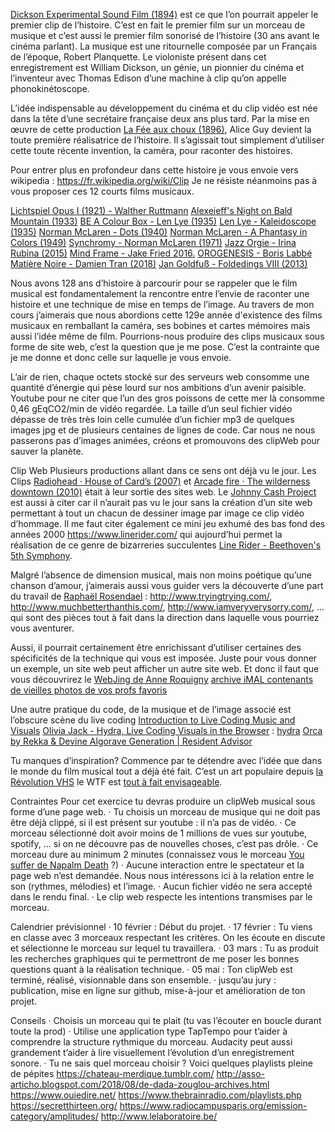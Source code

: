 [Dickson Experimental Sound Film (1894)](https://www.youtube.com/watch?v=SwIcRSvQ_TY) est ce que l’on pourrait appeler le premier clip de l’histoire. C’est en fait le premier film sur un morceau de musique et c’est aussi le premier film sonorisé de l’histoire (30 ans avant le cinéma parlant). La musique est une ritournelle composée par un Français de l’époque, Robert Planquette. Le violoniste présent dans cet enregistrement est William Dickson, un génie, un pionnier du cinéma et l’inventeur avec Thomas Edison d’une machine à clip qu’on appelle phonokinétoscope.

L’idée indispensable au développement du cinéma et du clip vidéo est née dans la tête d’une secrétaire française deux ans plus tard. Par la mise en œuvre de cette production [La Fée aux choux (1896)](https://www.youtube.com/watch?v=8d7FXY6veHk&ab_channel=iconauta), Alice Guy devient la toute première réalisatrice de l’histoire. Il s’agissait tout simplement d’utiliser cette toute récente invention, la caméra, pour raconter des histoires.  

Pour entrer plus en profondeur dans cette histoire je vous envoie vers wikipedia : https://fr.wikipedia.org/wiki/Clip
Je ne résiste néanmoins pas à vous proposer ces 12 courts films musicaux.

[Lichtspiel Opus I (1921) - Walther Ruttmann](https://www.youtube.com/watch?v=aHZdDmYFZN0&ab_channel=kenef3)
[Alexeieff's Night on Bald Mountain (1933)](https://www.youtube.com/watch?v=wYbjW7XrWDo&ab_channel=2ndviolinist)
[BE A Colour Box - Len Lye (1935)](https://www.youtube.com/watch?v=fOEqTwwkB3Y&ab_channel=optimisticwombatninja08)
[Len Lye - Kaleidoscope (1935)](https://www.youtube.com/watch?v=l3ZXUTL3iZs&ab_channel=optimisticwombatninja08)
[Norman McLaren - Dots (1940)](https://www.youtube.com/watch?v=E3-vsKwQ0Cg&ab_channel=thecipo)
[Norman McLaren - A Phantasy in Colors (1949)](https://www.youtube.com/watch?v=86Wp96uG-N8&ab_channel=5imone5)
[Synchromy - Norman McLaren (1971)](https://www.youtube.com/watch?v=UmSzc8mBJCM&t=304s&ab_channel=youtreau)
[Jazz Orgie - Irina Rubina (2015)](https://www.youtube.com/watch?v=fvA0J3wAmCw)
[Mind Frame - Jake Fried 2016.](https://www.youtube.com/watch?v=FhtqcY54n68)
[OROGENESIS - Boris Labbé](https://www.borislabbe.com/OROGENESIS)
[Matière Noire - Damien Tran (2018)](https://www.damientran.com/Matiere-Noire)
[Jan Goldfuß - Foldedings VIII (2013)](https://vimeo.com/50879744)


Nous avons 128 ans d’histoire à parcourir pour se rappeler que le film musical est fondamentalement la rencontre entre l’envie de raconter une histoire et une technique de mise en temps de l’image. Au travers de mon cours j’aimerais que nous abordions cette 129e année d'existence des films musicaux en remballant la caméra, ses bobines et cartes mémoires mais aussi l’idée même de film. Pourrions-nous produire des clips musicaux sous forme de site web, c’est la question que je me pose. C’est la contrainte que je me donne et donc celle sur laquelle je vous envoie. 

L’air de rien, chaque octets stocké sur des serveurs web consomme une quantité d’énergie qui pèse lourd sur nos ambitions d’un avenir paisible. Youtube pour ne citer que l’un des gros poissons de cette mer là consomme 0,46 gEqCO2/min de vidéo regardée. La taille d’un seul fichier vidéo dépasse de très très loin celle cumulée d’un fichier mp3 de quelques images jpg et de plusieurs centaines de lignes de code. Car nous ne nous passerons pas d’images animées, créons et promouvons des clipWeb pour sauver la planète.



Clip Web
Plusieurs productions allant dans ce sens ont déjà vu le jour. Les Clips [Radiohead · House of Card’s (2007)](http://www.aaronkoblin.com/work/rh/index.html) et [Arcade fire · The wilderness downtown (2010)](https://www.youtube.com/watch?v=ReIwYj7BACM&ab_channel=otherside92) était à leur sortie des sites web. Le [Johnny Cash Project](http://www.aaronkoblin.com/project/johnny-cash-project/ ) est aussi à citer car il n’aurait pas vu le jour sans la création d’un site web permettant à tout un chacun de dessiner image par image ce clip vidéo d’hommage. Il me faut citer également ce mini jeu exhumé des bas fond des années 2000 https://www.linerider.com/ qui aujourd’hui permet la réalisation de ce genre de bizarreries succulentes [Line Rider - Beethoven's 5th Symphony](https://www.youtube.com/watch?v=qVlwF2UFv6o).

Malgré l’absence de dimension musical, mais non moins poétique qu’une chanson d’amour, j’aimerais aussi vous guider vers la découverte d’une part du travail de [Raphaël Rosendael](https://www.newrafael.com/websites/) : http://www.tryingtrying.com/, http://www.muchbetterthanthis.com/, http://www.iamveryverysorry.com/, … qui sont des pièces tout à fait dans la direction dans laquelle vous pourriez vous aventurer. 

Aussi, il pourrait certainement être enrichissant d’utiliser certaines des spécificités de la technique qui vous est imposée. Juste pour vous donner un exemple, un site web peut afficher un autre site web. Et donc il faut que vous découvrirez le [WebJing de Anne Roquigny](https://www.youtube.com/watch?v=qXTOxc2zh60) [archive iMAL contenants de vieilles photos de vos profs favoris](https://legacy.imal.org/fr/node/158) 

Une autre pratique du code, de la musique et de l’image associé est l’obscure scène du live coding
[Introduction to Live Coding Music and Visuals](https://www.youtube.com/watch?v=-QY2x6aZzqc)
[Olivia Jack - Hydra, Live Coding Visuals in the Browser](https://www.youtube.com/watch?v=cw7tPDrFIQg) : [hydra](https://hydra.ojack.xyz/?sketch_id=eerie_ear_0)
[Orca by Rekka & Devine ](https://hundredrabbits.itch.io/orca)
[Algorave Generation | Resident Advisor](https://www.youtube.com/watch?v=S2EZqikCIfY&ab_channel=ResidentAdvisor)

Tu manques d’inspiration? Commence par te détendre avec l’idée que dans le monde du film musical tout a déjà été fait. C’est un art populaire depuis [la Révolution VHS](https://www.youtube.com/watch?v=oKHIWTTgvc0) le WTF est [tout à fait envisageable](http://www.musiques-incongrues.net/forum/discussion/1676/des-clips-des-clips-et-rien-que-des-clips/#Item_0).

Contraintes
Pour cet exercice tu devras produire un clipWeb musical sous forme d’une page web.
· Tu choisis un morceau de musique qui ne doit pas être déjà clippé, si il est présent sur youtube : il n’a pas de vidéo.
· Ce morceau sélectionné doit avoir moins de 1 millions de vues sur youtube, spotify, … si on ne découvre pas de nouvelles choses, c’est pas drôle.
· Ce morceau dure au minimum 2 minutes (connaissez vous le morceau [You suffer de Napalm Death](https://www.youtube.com/watch?v=9Z1IGjr2cT0) ?)
· Aucune interaction entre le spectateur et la page web n’est demandée. Nous nous intéressons ici à la relation entre le son (rythmes, mélodies) et l’image.
· Aucun fichier vidéo ne sera accepté dans le rendu final.
· Le clip web respecte les intentions transmises par le morceau.


Calendrier prévisionnel
· 10 février : Début du projet.
· 17 février : Tu viens en classe avec 3 morceaux respectant les critères. On les écoute en discute et sélectionne le morceau sur lequel tu travaillera.
· 03 mars : Tu as produit les recherches graphiques qui te permettront de me poser les bonnes questions quant à la réalisation technique.
· 05 mai : Ton clipWeb est terminé, réalisé, visionnable dans son ensemble.
· jusqu’au jury : publication, mise en ligne sur github, mise-à-jour et amélioration de ton projet.

Conseils
· Choisis un morceau qui te plait (tu vas l’écouter en boucle durant toute la prod)
· Utilise une application type TapTempo pour t’aider à comprendre la structure rythmique du morceau. Audacity peut aussi grandement t’aider à lire visuellement l’évolution d’un enregistrement sonore.
· Tu ne sais quel morceau choisir ? Voici quelques playlists pleine de pépites 
https://chateau-merdique.tumblr.com/
http://asso-articho.blogspot.com/2018/08/de-dada-zouglou-archives.html
https://www.ouiedire.net/
https://www.thebrainradio.com/playlists.php
https://secretthirteen.org/
https://www.radiocampusparis.org/emission-category/amplitudes/
http://www.lelaboratoire.be/
